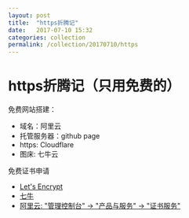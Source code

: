 ```yaml
---
layout: post
title:  "https折腾记"
date:   2017-07-10 15:32
categories: collection
permalink: /collection/20170710/https
---
```


# https折腾记（只用免费的）

免费网站搭建：
- 域名：阿里云
- 托管服务器：github page
- https: Cloudflare
- 图床: 七牛云

免费证书申请
- [Let's Encrypt](https://letsencrypt.org/)
- [七牛](https://portal.qiniu.com/certificate/ssl)
- [阿里云: "管理控制台" -> "产品与服务" -> "证书服务"](https://www.aliyun.com/)
